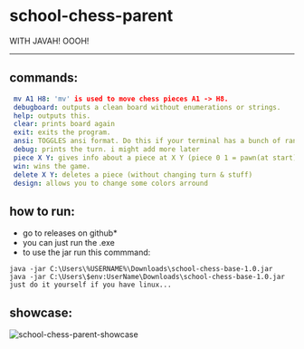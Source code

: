 # school-chess-parent
WITH JAVAH! OOOH!

<hr>

## commands:
```yaml
 mv A1 H8: 'mv' is used to move chess pieces A1 -> H8.
 debugboard: outputs a clean board without enumerations or strings.
 help: outputs this.
 clear: prints board again
 exit: exits the program.
 ansi: TOGGLES ansi format. Do this if your terminal has a bunch of random characters like: 001B[0m
 debug: prints the turn. i might add more later
 piece X Y: gives info about a piece at X Y (piece 0 1 = pawn(at start))
 win: wins the game.
 delete X Y: deletes a piece (without changing turn & stuff)
 design: allows you to change some colors arround
```

## how to run:
 - go to releases on github*
 - you can just run the .exe
 - to use the jar run this commmand:
 ```
 java -jar C:\Users\%USERNAME%\Downloads\school-chess-base-1.0.jar
 java -jar C:\Users\$env:UserName\Downloads\school-chess-base-1.0.jar
 just do it yourself if you have linux...
 ```

## showcase: 

![school-chess-parent-showcase](https://user-images.githubusercontent.com/56165675/148202866-9bc53e39-73b1-474b-84d5-1f37311458b1.gif)

